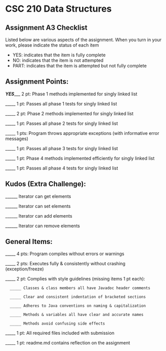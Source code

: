 # CSC 210 Data Structures
## Assignment A3 Checklist

Listed below are various aspects of the assignment.  When you turn in
your work, please indicate the status of each item

- YES: indicates that the item is fully complete
- NO: indicates that the item is not attempted
- PART: indicates that the item is attempted but not fully complete

## Assignment Points:

_**YES**____ 2 pt: Phase 1 methods implemented for singly linked list

_____ 1 pt: Passes all phase 1 tests for singly linked list

_____ 2 pt: Phase 2 methods implemented for singly linked list

_____ 1 pt: Passes all phase 2 tests for singly linked list

_____ 1 pts: Program throws appropriate exceptions (with informative error messages)

_____ 1 pt: Passes all phase 3 tests for singly linked list

_____ 1 pt: Phase 4 methods implemented efficiently for singly linked list

_____ 1 pt: Passes all phase 4 tests for singly linked list


## Kudos (Extra Challenge):

______ Iterator can get elements

______ Iterator can set elements

______ Iterator can add elements

______ Iterator can remove elements


## General Items:

_____ 4 pts: Program compiles without errors or warnings

_____ 2 pts: Executes fully & consistently without crashing (exception/freeze)

_____ 2 pt: Complies with style guidelines (missing items 1 pt each):

      _____ Classes & class members all have Javadoc header comments

      _____ Clear and consistent indentation of bracketed sections

      _____ Adheres to Java conventions on naming & capitalization

      _____ Methods & variables all have clear and accurate names

      _____ Methods avoid confusing side effects

_____ 1 pt: All required files included with submission

_____ 1 pt: readme.md contains reflection on the assignment